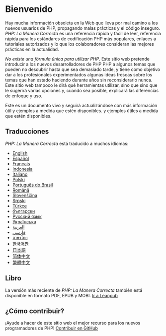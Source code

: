 # Bienvenido

Hay mucha información obsoleta en la Web que lleva por mal camino a los nuevos usuarios de PHP,
propagando malas prácticas y el código inseguro. _PHP: La Manera Correcta_ es una referencia rápida y fácil de leer,
referencia rápida para los estándares de codificación PHP más populares, enlaces a tutoriales autorizados
y lo que los colaboradores consideran las mejores prácticas en la actualidad.

_No existe una fórmula única para utilizar PHP_. Este sitio web pretende introducir a los nuevos desarrolladores de PHP
PHP a algunos temas que pueden no descubrir hasta que sea demasiado tarde, y tiene como objetivo
dar a los profesionales experimentados algunas ideas frescas sobre los temas que han estado haciendo durante años
sin reconsiderarlo nunca. Este sitio web tampoco le dirá qué herramientas utilizar, sino que
sino que le sugerirá varias opciones y, cuando sea posible, explicará las diferencias
de enfoque y uso.

Este es un documento vivo y seguirá actualizándose con más información útil y ejemplos a medida que estén disponibles.
y ejemplos útiles a medida que estén disponibles.

## Traducciones

_PHP: La Manera Correcta_ está traducido a muchos idiomas:

* [English](https://www.phptherightway.com)
* [Español](https://phpdevenezuela.github.io/php-the-right-way)
* [Français](https://eilgin.github.io/php-the-right-way/)
* [Indonesia](https://id.phptherightway.com)
* [Italiano](https://it.phptherightway.com)
* [Polski](https://pl.phptherightway.com)
* [Português do Brasil](https://br.phptherightway.com)
* [Română](https://bgui.github.io/php-the-right-way/)
* [Slovenščina](https://sl.phptherightway.com)
* [Srpski](https://phpsrbija.github.io/php-the-right-way/)
* [Türkçe](https://hkulekci.github.io/php-the-right-way/)
* [български](https://bg.phptherightway.com)
* [Русский язык](https://getjump.github.io/ru-php-the-right-way)
* [Українська](https://iflista.github.io/php-the-right-way/)
* [العربية](https://adaroobi.github.io/php-the-right-way/)
* [فارسى](https://novid.github.io/php-the-right-way/)
* [ภาษาไทย](https://apzentral.github.io/php-the-right-way/)
* [한국어판](https://modernpug.github.io/php-the-right-way)
* [日本語](https://ja.phptherightway.com)
* [简体中文](https://laravel-china.github.io/php-the-right-way/)
* [繁體中文](https://laravel-taiwan.github.io/php-the-right-way)

## Libro

La versión más reciente de _PHP: La Manera Correcta_ también está disponible en formato PDF, EPUB y MOBI. [Ir a Leanpub][1]

## ¿Cómo contribuir?

¡Ayude a hacer de este sitio web el mejor recurso para los nuevos programadores de PHP! [Contribuir en GitHub][2]

[1]: https://leanpub.com/phptherightway
[2]: https://github.com/codeguy/php-the-right-way/tree/gh-pages
